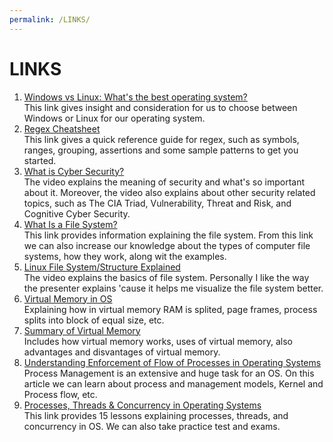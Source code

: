 ```yaml
---
permalink: /LINKS/
---
```


# LINKS
1. [Windows vs Linux: What's the best operating system?](https://www.itpro.co.uk/operating-systems/24841/windows-vs-linux-whats-the-best-operating-system)<br>
This link gives insight and consideration for us to choose between Windows or Linux for our operating system.
2. [Regex Cheatsheet](https://cheatography.com/davechild/cheat-sheets/regular-expressions/)<br>
This link gives a quick reference guide for regex, such as symbols, ranges, grouping, assertions and some sample patterns to get you started.
3. [What is Cyber Security?](https://youtu.be/ooJSgsB5fIE)<br>
The video explains the meaning of security and what's so important about it. Moreover, the video also explains about other security related topics, such as The CIA Triad, Vulnerability, Threat and Risk, and Cognitive Cyber Security.
4. [What Is a File System?](https://www.freecodecamp.org/news/file-systems-architecture-explained/)<br>
This link provides information explaining the file system. From this link we can also increase our knowledge about the types of computer file systems, how they work, along wit the examples.
5. [Linux File System/Structure Explained](https://www.youtube.com/watch?v=HbgzrKJvDRw)<br>
The video explains the basics of file system. Personally I like the way the presenter explains 'cause it helps me visualize the file system better. 
6. [Virtual Memory in OS](https://www.youtube.com/watch?v=g9HTAK0WwkY)<br>
Explaining how in virtual memory RAM is splited, page frames, process splits into block of equal size, etc.
7. [Summary of Virtual Memory](https://www.sitesbay.com/os/os-what-is-vertual-memory-in-operating-system)<br>
Includes how virtual memory works, uses of virtual memory, also advantages and disvantages of virtual memory.
8. [Understanding Enforcement of Flow of Processes in Operating Systems](https://www.researchgate.net/publication/322254868_Understanding_Enforcement_of_Flow_of_Processes_in_Operating_Systems)<br>
Process Management is an extensive and huge task for an OS. On this article we can learn about process and management models, Kernel and Process flow, etc.
9. [Processes, Threads & Concurrency in Operating Systems](https://study.com/academy/topic/processes-threads-concurrency-in-operating-systems.html)<br>
This link provides 15 lessons explaining processes, threads, and concurrency in OS. We can also take practice test and exams.
